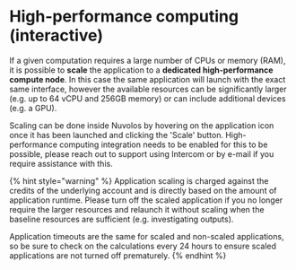 # High-performance computing \(interactive\)

If a given computation requires a large number of CPUs or memory \(RAM\), it is possible to **scale** the application to a **dedicated high-performance compute node**. In this case the same application will launch with the exact same interface, however the available resources can be significantly larger \(e.g. up to 64 vCPU and 256GB memory\) or can include additional devices \(e.g. a GPU\).

Scaling can be done inside Nuvolos by hovering on the application icon once it has been launched and clicking the 'Scale' button. High-performance computing integration needs to be enabled for this to be possible, please reach out to support using Intercom or by e-mail if you require assistance with this.

{% hint style="warning" %}
Application scaling is charged against the credits of the underlying account and is directly based on the amount of application runtime. Please turn off the scaled application if you no longer require the larger resources and relaunch it without scaling when the baseline resources are sufficient \(e.g. investigating outputs\).

Application timeouts are the same for scaled and non-scaled applications, so be sure to check on the calculations every 24 hours to ensure scaled applications are not turned off prematurely.
{% endhint %}

